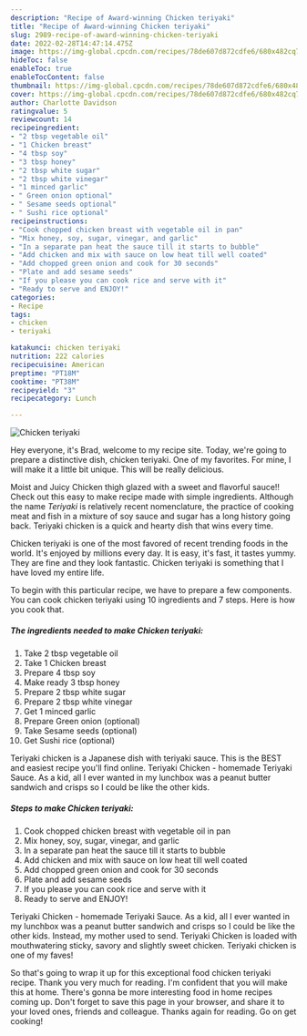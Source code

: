 ```yaml
---
description: "Recipe of Award-winning Chicken teriyaki"
title: "Recipe of Award-winning Chicken teriyaki"
slug: 2989-recipe-of-award-winning-chicken-teriyaki
date: 2022-02-28T14:47:14.475Z
image: https://img-global.cpcdn.com/recipes/78de607d872cdfe6/680x482cq70/chicken-teriyaki-recipe-main-photo.jpg
hideToc: false
enableToc: true
enableTocContent: false
thumbnail: https://img-global.cpcdn.com/recipes/78de607d872cdfe6/680x482cq70/chicken-teriyaki-recipe-main-photo.jpg
cover: https://img-global.cpcdn.com/recipes/78de607d872cdfe6/680x482cq70/chicken-teriyaki-recipe-main-photo.jpg
author: Charlotte Davidson
ratingvalue: 5
reviewcount: 14
recipeingredient:
- "2 tbsp vegetable oil"
- "1 Chicken breast"
- "4 tbsp soy"
- "3 tbsp honey"
- "2 tbsp white sugar"
- "2 tbsp white vinegar"
- "1 minced garlic"
- " Green onion optional"
- " Sesame seeds optional"
- " Sushi rice optional"
recipeinstructions:
- "Cook chopped chicken breast with vegetable oil in pan"
- "Mix honey, soy, sugar, vinegar, and garlic"
- "In a separate pan heat the sauce till it starts to bubble"
- "Add chicken and mix with sauce on low heat till well coated"
- "Add chopped green onion and cook for 30 seconds"
- "Plate and add sesame seeds"
- "If you please you can cook rice and serve with it"
- "Ready to serve and ENJOY!"
categories:
- Recipe
tags:
- chicken
- teriyaki

katakunci: chicken teriyaki 
nutrition: 222 calories
recipecuisine: American
preptime: "PT18M"
cooktime: "PT38M"
recipeyield: "3"
recipecategory: Lunch

---
```



![Chicken teriyaki](https://img-global.cpcdn.com/recipes/78de607d872cdfe6/680x482cq70/chicken-teriyaki-recipe-main-photo.jpg)

Hey everyone, it's Brad, welcome to my recipe site. Today, we're going to prepare a distinctive dish, chicken teriyaki. One of my favorites. For mine, I will make it a little bit unique. This will be really delicious.

Moist and Juicy Chicken thigh glazed with a sweet and flavorful sauce!! Check out this easy to make recipe made with simple ingredients. Although the name *Teriyaki* is relatively recent nomenclature, the practice of cooking meat and fish in a mixture of soy sauce and sugar has a long history going back. Teriyaki chicken is a quick and hearty dish that wins every time.

Chicken teriyaki is one of the most favored of recent trending foods in the world. It's enjoyed by millions every day. It is easy, it's fast, it tastes yummy. They are fine and they look fantastic. Chicken teriyaki is something that I have loved my entire life.


To begin with this particular recipe, we have to prepare a few components. You can cook chicken teriyaki using 10 ingredients and 7 steps. Here is how you cook that.

<!--inarticleads1-->

##### The ingredients needed to make Chicken teriyaki:

1. Take 2 tbsp vegetable oil
1. Take 1 Chicken breast
1. Prepare 4 tbsp soy
1. Make ready 3 tbsp honey
1. Prepare 2 tbsp white sugar
1. Prepare 2 tbsp white vinegar
1. Get 1 minced garlic
1. Prepare  Green onion (optional)
1. Take  Sesame seeds (optional)
1. Get  Sushi rice (optional)


Teriyaki chicken is a Japanese dish with teriyaki sauce. This is the BEST and easiest recipe you&#39;ll find online. Teriyaki Chicken - homemade Teriyaki Sauce. As a kid, all I ever wanted in my lunchbox was a peanut butter sandwich and crisps so I could be like the other kids. 

<!--inarticleads2-->

##### Steps to make Chicken teriyaki:

1. Cook chopped chicken breast with vegetable oil in pan
1. Mix honey, soy, sugar, vinegar, and garlic
1. In a separate pan heat the sauce till it starts to bubble
1. Add chicken and mix with sauce on low heat till well coated
1. Add chopped green onion and cook for 30 seconds
1. Plate and add sesame seeds
1. If you please you can cook rice and serve with it
1. Ready to serve and ENJOY!

Teriyaki Chicken - homemade Teriyaki Sauce. As a kid, all I ever wanted in my lunchbox was a peanut butter sandwich and crisps so I could be like the other kids. Instead, my mother used to send. Teriyaki Chicken is loaded with mouthwatering sticky, savory and slightly sweet chicken. Teriyaki chicken is one of my faves! 

So that's going to wrap it up for this exceptional food chicken teriyaki recipe. Thank you very much for reading. I'm confident that you will make this at home. There's gonna be more interesting food in home recipes coming up. Don't forget to save this page in your browser, and share it to your loved ones, friends and colleague. Thanks again for reading. Go on get cooking!
